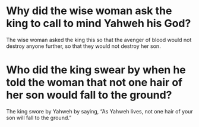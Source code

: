 # Why did the wise woman ask the king to call to mind Yahweh his God?

The wise woman asked the king this so that the avenger of blood would not destroy anyone further, so that they would not destroy her son.

# Who did the king swear by when he told the woman that not one hair of her son would fall to the ground?

The king swore by Yahweh by saying, “As Yahweh lives, not one hair of your son will fall to the ground.”
